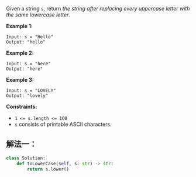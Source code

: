 Given a string `s`, return *the string after replacing every uppercase letter with the same lowercase letter*.

 

**Example 1:**

```
Input: s = "Hello"
Output: "hello"
```

**Example 2:**

```
Input: s = "here"
Output: "here"
```

**Example 3:**

```
Input: s = "LOVELY"
Output: "lovely"
```

 

**Constraints:**

- `1 <= s.length <= 100`
- `s` consists of printable ASCII characters.

## 解法一：

```python
class Solution:
    def toLowerCase(self, s: str) -> str:
        return s.lower()
```

